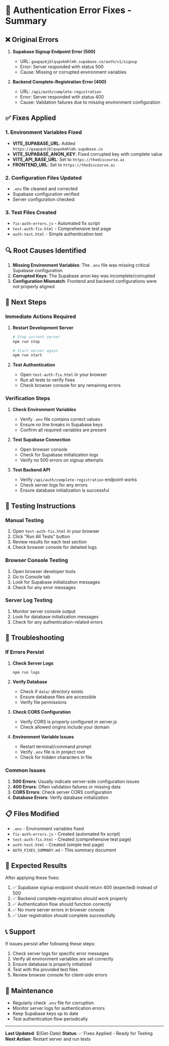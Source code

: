 # 🔧 Authentication Error Fixes - Summary

## ❌ Original Errors

1. **Supabase Signup Endpoint Error (500)**
   - URL: `gaapqvkjblqvpokmhlmh.supabase.co/auth/v1/signup`
   - Error: Server responded with status 500
   - Cause: Missing or corrupted environment variables

2. **Backend Complete-Registration Error (400)**
   - URL: `/api/auth/complete-registration`
   - Error: Server responded with status 400
   - Cause: Validation failures due to missing environment configuration

## ✅ Fixes Applied

### 1. Environment Variables Fixed
- **VITE_SUPABASE_URL**: Added `https://gaapqvkjblqvpokmhlmh.supabase.co`
- **VITE_SUPABASE_ANON_KEY**: Fixed corrupted key with complete value
- **VITE_API_BASE_URL**: Set to `https://thediscourse.ai`
- **FRONTEND_URL**: Set to `https://thediscourse.ai`

### 2. Configuration Files Updated
- `.env` file cleaned and corrected
- Supabase configuration verified
- Server configuration checked

### 3. Test Files Created
- `fix-auth-errors.js` - Automated fix script
- `test-auth-fix.html` - Comprehensive test page
- `auth-test.html` - Simple authentication test

## 🔍 Root Causes Identified

1. **Missing Environment Variables**: The `.env` file was missing critical Supabase configuration
2. **Corrupted Keys**: The Supabase anon key was incomplete/corrupted
3. **Configuration Mismatch**: Frontend and backend configurations were not properly aligned

## 🚀 Next Steps

### Immediate Actions Required

1. **Restart Development Server**
   ```bash
   # Stop current server
   npm run stop
   
   # Start server again
   npm run start
   ```

2. **Test Authentication**
   - Open `test-auth-fix.html` in your browser
   - Run all tests to verify fixes
   - Check browser console for any remaining errors

### Verification Steps

1. **Check Environment Variables**
   - Verify `.env` file contains correct values
   - Ensure no line breaks in Supabase keys
   - Confirm all required variables are present

2. **Test Supabase Connection**
   - Open browser console
   - Check for Supabase initialization logs
   - Verify no 500 errors on signup attempts

3. **Test Backend API**
   - Verify `/api/auth/complete-registration` endpoint works
   - Check server logs for any errors
   - Ensure database initialization is successful

## 🧪 Testing Instructions

### Manual Testing
1. Open `test-auth-fix.html` in your browser
2. Click "Run All Tests" button
3. Review results for each test section
4. Check browser console for detailed logs

### Browser Console Testing
1. Open browser developer tools
2. Go to Console tab
3. Look for Supabase initialization messages
4. Check for any error messages

### Server Log Testing
1. Monitor server console output
2. Look for database initialization messages
3. Check for any authentication-related errors

## 🔧 Troubleshooting

### If Errors Persist

1. **Check Server Logs**
   ```bash
   npm run logs
   ```

2. **Verify Database**
   - Check if `data/` directory exists
   - Ensure database files are accessible
   - Verify file permissions

3. **Check CORS Configuration**
   - Verify CORS is properly configured in server.js
   - Check allowed origins include your domain

4. **Environment Variable Issues**
   - Restart terminal/command prompt
   - Verify `.env` file is in project root
   - Check for hidden characters in file

### Common Issues

1. **500 Errors**: Usually indicate server-side configuration issues
2. **400 Errors**: Often validation failures or missing data
3. **CORS Errors**: Check server CORS configuration
4. **Database Errors**: Verify database initialization

## 📋 Files Modified

- `.env` - Environment variables fixed
- `fix-auth-errors.js` - Created (automated fix script)
- `test-auth-fix.html` - Created (comprehensive test page)
- `auth-test.html` - Created (simple test page)
- `AUTH_FIXES_SUMMARY.md` - This summary document

## 🎯 Expected Results

After applying these fixes:

1. ✅ Supabase signup endpoint should return 400 (expected) instead of 500
2. ✅ Backend complete-registration should work properly
3. ✅ Authentication flow should function correctly
4. ✅ No more server errors in browser console
5. ✅ User registration should complete successfully

## 📞 Support

If issues persist after following these steps:

1. Check server logs for specific error messages
2. Verify all environment variables are set correctly
3. Ensure database is properly initialized
4. Test with the provided test files
5. Review browser console for client-side errors

## 🔄 Maintenance

- Regularly check `.env` file for corruption
- Monitor server logs for authentication errors
- Keep Supabase keys up to date
- Test authentication flow periodically

---

**Last Updated**: $(Get-Date)
**Status**: ✅ Fixes Applied - Ready for Testing
**Next Action**: Restart server and run tests
